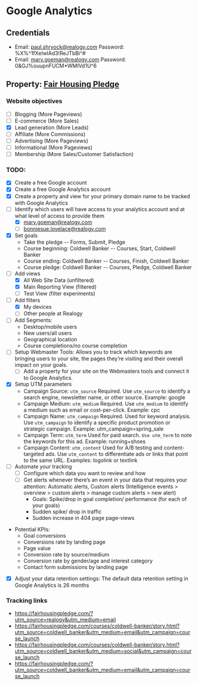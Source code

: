 # Google Analytics

## Credentials

- Email: paul.shryock@realogy.com
  Password: %X%^1fXeIwlAd3!ReJTbBi^#
- Email: mary.goeman@realogy.com
  Password: 0&GJ%ouupnFUCM*WMIVd1U^6

## Property: [Fair Housing Pledge](https://fairhousingpledge.com)

### Website objectives

- [ ] Blogging (More Pageviews)
- [ ] E-commerce (More Sales)
- [x] Lead generation (More Leads)
- [ ] Affiliate (More Commissions)
- [ ] Advertising (More Pageviews)
- [ ] Informational (More Pageviews)
- [ ] Membership (More Sales/Customer Satisfaction)

### TODO:

- [x] Create a free Google account
- [x] Create a free Google Analytics account
- [x] Create a property and view for your primary domain name to be tracked with Google Analytics
- [ ] Identify which users will have access to your analytics account and at what level of access to provide them
  - [x] mary.goeman@realogy.com
  - [ ] bonniesue.lovelace@realogy.com
- [x] Set goals
  - Take the pledge -- Forms, Submit, Pledge
  - Course beginning: Coldwell Banker -- Courses, Start, Coldwell Banker
  - Course ending: Coldwell Banker -- Courses, Finish, Coldwell Banker
  - Course pledge: Coldwell Banker -- Courses, Pledge, Coldwell Banker
- [ ] Add views
  - [x] All Web Site Data (unfiltered)
  - [x] Main Reporting View (filtered)
  - [ ] Test View (filter experiments)
- [ ] Add filters
  - [x] My devices
  - [ ] Other people at Realogy
- [ ] Add Segments:
  - Desktop/mobile users
  - New users/all users
  - Geographical location
  - Course completions/no course completion
- [ ] Setup Webmaster Tools: Allows you to track which keywords are bringing users to your site, the pages they’re visiting and their overall impact on your goals.
  - [ ] Add a property for your site on the Webmasters tools and connect it to Google Analytics.
- [x] Setup UTM parameters
  - Campaign Source: `utm_source` Required. Use `utm_source` to identify a search engine, newsletter name, or other source. Example: google
  - Campaign Medium: `utm_medium` Required. Use `utm_medium` to identify a medium such as email or cost-per-click. Example: cpc
  - Campaign Name: `utm_campaign` Required. Used for keyword analysis. Use `utm_campaign` to identify a specific product promotion or strategic campaign. Example: utm_campaign=spring_sale
  - Campaign Term: `utm_term` Used for paid search. `Use utm_term` to note the keywords for this ad. Example: running+shoes
  - Campaign Content: `utm_content` Used for A/B testing and content-targeted ads. Use `utm_content` to differentiate ads or links that point to the same URL. Examples: logolink or textlink
- [ ] Automate your tracking
  - [ ] Configure which data you want to review and how
  - [ ] Get alerts whenever there’s an event in your data that requires your attention: Automatic alerts, Custom alerts (Intelligence events > overview > custom alerts > manage custom alerts > new alert)
    - Goals: Spike/drop in goal completion/ performance (for each of your goals)
    - Sudden spike/ drop in traffic
    - Sudden increase in 404 page page-views
- Potential KPIs:
  - Goal conversions
  - Conversions rate by landing page
  - Page value
  - Conversion rate by source/medium
  - Conversion rate by gender/age and interest category
  - Contact form submissions by landing page
- [x] Adjust your data retention settings: The default data retention setting in Google Analytics is 26 months

### Tracking links

- https://fairhousingpledge.com/?utm_source=realogy&utm_medium=email
- https://fairhousingpledge.com/courses/coldwell-banker/story.html?utm_source=coldwell_banker&utm_medium=email&utm_campaign=course_launch
- https://fairhousingpledge.com/courses/coldwell-banker/story.html?utm_source=coldwell_banker&utm_medium=social&utm_campaign=course_launch
- https://fairhousingpledge.com/?utm_source=coldwell_banker&utm_medium=email&utm_campaign=course_launch